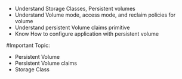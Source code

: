 - Understand Storage Classes, Persistent volumes
- Understand Volume mode, access mode, and reclaim policies for volume
- Understand persistent Volume claims primitive
- Know How to configure application with persistent volume

#Important Topic:
- Persistent Volume
- Persistent Volume claims
- Storage Class
